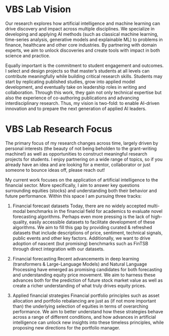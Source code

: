 # VBS Lab Vision
Our research explores how artificial intelligence and machine learning can drive discovery and impact across multiple disciplines. We specialize in developing and applying AI methods (such as classical machine learning, time-series analysis, generative models and explainable ML) to problems in finance, healthcare and other core industries. By partnering with domain experts, we aim to unlock discoveries and create tools with impact in both science and practice.

Equally important is the commitment to student engagement and outcomes. I select and design projects so that master’s students at all levels can contribute meaningfully while building critical research skills. Students may start by replicating published studies, grow into applied model development, and eventually take on leadership roles in writing and collaboration. Through this work, they gain not only technical expertise but also the experience of co-authoring publications and advancing interdisciplinary research. Thus, my vision is two-fold: to enable AI-driven innovation and to prepare the next generation of applied AI leaders.

# VBS Lab Research Focus

The primary focus of my research changes across time, largely driven by personal interests (the beauty of not being beholden to the grant-writing machine!) as well as opportunities to construct meaningful research projects for students. I enjoy partnering on a wide range of topics, so if you already have an idea and are looking for a mentor, collaborator or just someone to bounce ideas off, please reach out!

My current work focuses on the application of artificial intelligence to the financial sector. More specifically, I aim to answer key questions surrounding equities (stocks) and understanding both their behavior and future performance. Within this space I am pursuing three tracks:

1)	Financial forecast datasets 
Today, there are no widely accepted multi-modal benchmarks in the financial field for academics to evaluate novel forecasting algorithms. Perhaps even more pressing is the lack of high-quality, easily accessible datasets to facilitate development of these algorithms. We aim to fill this gap by providing curated & refreshed datasets that include descriptions of price, sentiment, technical signals, public events and other key factors. Additionally, we want to drive adoption of nascent (but promising) benchmarks such as FinTSB through direct integration with our datasets.

2)	Financial forecasting
Recent advancements in deep learning (transformers & Large-Language Models) and Natural Language Processing have emerged as promising candidates for both forecasting and understanding equity price movement. We aim to harness these advances both for the prediction of future stock market value as well as create a richer understanding of what truly drives equity prices. 

3)	Applied financial strategies
Financial portfolio principles such as asset allocation and portfolio rebalancing are just as (if not more important than) the underlying selection of equities in terms of overarching performance. We aim to better understand how these strategies behave across a range of different conditions, and how advances in artificial intelligence can unlock new insights into these timeless principles, while proposing new directions for the portfolio manager.
